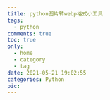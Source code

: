 ```yaml
---
title: python图片转webp格式小工具
tags:
  - python
comments: true
toc: true
only:
  - home
  - category
  - tag
date: 2021-05-21 19:02:55
categories: Python
pic:
---
```


